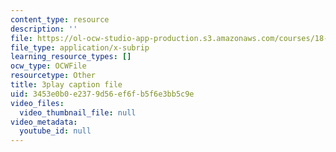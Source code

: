 ```yaml
---
content_type: resource
description: ''
file: https://ol-ocw-studio-app-production.s3.amazonaws.com/courses/18-086-mathematical-methods-for-engineers-ii-spring-2006/3453e0b0e2379d56ef6fb5f6e3bb5c9e_NEsObJTwDXI.srt
file_type: application/x-subrip
learning_resource_types: []
ocw_type: OCWFile
resourcetype: Other
title: 3play caption file
uid: 3453e0b0-e237-9d56-ef6f-b5f6e3bb5c9e
video_files:
  video_thumbnail_file: null
video_metadata:
  youtube_id: null
---
```

